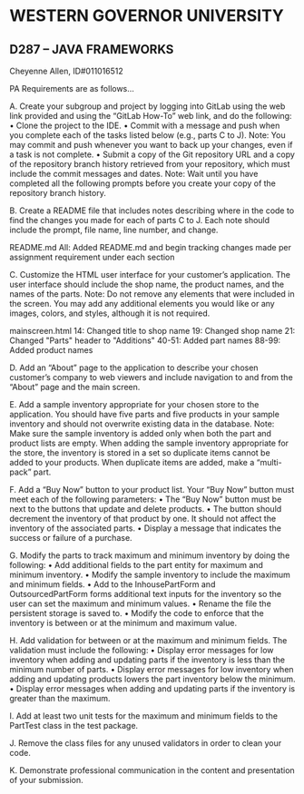# WESTERN GOVERNOR UNIVERSITY 
## D287 – JAVA FRAMEWORKS

Cheyenne Allen, ID#011016512

PA Requirements are as follows…

A.  Create your subgroup and project by logging into GitLab using the web link provided and using the “GitLab How-To” web link, and do the following:
    •  Clone the project to the IDE.
    •  Commit with a message and push when you complete each of the tasks listed below (e.g., parts C to J).
        Note: You may commit and push whenever you want to back up your changes, even if a task is not complete.
    •  Submit a copy of the Git repository URL and a copy of the repository branch history retrieved from your repository, which must include the commit messages and dates.
        Note: Wait until you have completed all the following prompts before you create your copy of the repository branch history.

B.  Create a README file that includes notes describing where in the code to find the changes you made for each of parts C to J. Each note should include the prompt, file name, line number, and change.

README.md
All: Added README.md and begin tracking changes made per assignment requirement under each section

C.  Customize the HTML user interface for your customer’s application. The user interface should include the shop name, the product names, and the names of the parts.
    Note: Do not remove any elements that were included in the screen. You may add any additional elements you would like or any images, colors, and styles, although it is not required.

mainscreen.html
14: Changed title to shop name
19: Changed shop name
21: Changed "Parts" header to "Additions"
40-51: Added part names
88-99: Added product names

D.  Add an “About” page to the application to describe your chosen customer’s company to web viewers and include navigation to and from the “About” page and the main screen.

E.  Add a sample inventory appropriate for your chosen store to the application. You should have five parts and five products in your sample inventory and should not overwrite existing data in the database.
    Note: Make sure the sample inventory is added only when both the part and product lists are empty. When adding the sample inventory appropriate for the store, the inventory is stored in a set so duplicate items cannot be added to your products. When duplicate items are added, make a “multi-pack” part.

F.  Add a “Buy Now” button to your product list. Your “Buy Now” button must meet each of the following parameters:
    •  The “Buy Now” button must be next to the buttons that update and delete products.
    •  The button should decrement the inventory of that product by one. It should not affect the inventory of the associated parts.
    •  Display a message that indicates the success or failure of a purchase.

G.  Modify the parts to track maximum and minimum inventory by doing the following:
    •  Add additional fields to the part entity for maximum and minimum inventory.
    •  Modify the sample inventory to include the maximum and minimum fields.
    •  Add to the InhousePartForm and OutsourcedPartForm forms additional text inputs for the inventory so the user can set the maximum and minimum values.
    •  Rename the file the persistent storage is saved to.
    •  Modify the code to enforce that the inventory is between or at the minimum and maximum value.

H.  Add validation for between or at the maximum and minimum fields. The validation must include the following:
    •  Display error messages for low inventory when adding and updating parts if the inventory is less than the minimum number of parts.
    •  Display error messages for low inventory when adding and updating products lowers the part inventory below the minimum.
    •  Display error messages when adding and updating parts if the inventory is greater than the maximum.

I.  Add at least two unit tests for the maximum and minimum fields to the PartTest class in the test package.

J.  Remove the class files for any unused validators in order to clean your code.

K.  Demonstrate professional communication in the content and presentation of your submission.